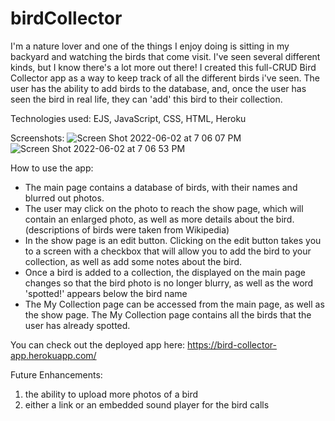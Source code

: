 # birdCollector

I'm a nature lover and one of the things I enjoy doing is sitting in my backyard and watching the birds that come visit. I've seen several different kinds, but I know there's a lot more out there!  I created this full-CRUD  Bird Collector app as a way to keep track of all the different birds i've seen.  The user has the ability to add birds to the database, and, once the user has seen the bird in real life, they can 'add' this bird to their collection.

Technologies used:  EJS, JavaScript, CSS, HTML, Heroku


Screenshots:
![Screen Shot 2022-06-02 at 7 06 07 PM](https://user-images.githubusercontent.com/103963101/171768453-d42739fd-decf-4b6b-8505-ad1d550f8a0a.png)
![Screen Shot 2022-06-02 at 7 06 53 PM](https://user-images.githubusercontent.com/103963101/171768469-6d75fea1-e639-4016-a90d-34e1f8008d45.png)

How to use the app:

- The main page contains a database of birds, with their names and blurred out photos.
- The user may click on the photo to reach the show page, which will contain an enlarged photo, as well as more details about the bird. (descriptions of     birds were taken from Wikipedia)
- In the show page is an edit button.  Clicking on the edit button takes you to a screen with a checkbox that will allow you to add the bird to your         collection, as well as add some notes about the bird.  
- Once a bird is added to a collection, the displayed on the main page changes so that the bird photo is no longer blurry, as well as the word 'spotted!'     appears below the bird name
- The My Collection page can be accessed from the main page, as well as the show page.  The My Collection page contains all the birds that the user has       already spotted.

You can check out the deployed app here:  https://bird-collector-app.herokuapp.com/

Future Enhancements:
1. the ability to upload more photos of a bird
2. either a link or an embedded sound player for the bird calls
